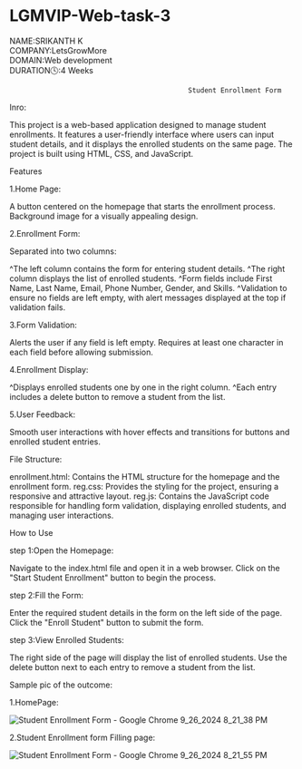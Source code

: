 # LGMVIP-Web-task-3

NAME:SRIKANTH K              
COMPANY:LetsGrowMore                       
DOMAIN:Web development            
DURATION🕓:4 Weeks                    

                                                Student Enrollment Form
Inro:

This project is a web-based application designed to manage student enrollments. It features a user-friendly interface where users can input student details, and it displays the enrolled students on the same page. The project is built using HTML, CSS, and JavaScript.

Features

1.Home Page:

A button centered on the homepage that starts the enrollment process.
Background image for a visually appealing design.

2.Enrollment Form:

Separated into two columns:

^The left column contains the form for entering student details.
^The right column displays the list of enrolled students.
^Form fields include First Name, Last Name, Email, Phone Number, Gender, and Skills.
^Validation to ensure no fields are left empty, with alert messages displayed at the top if validation fails.

3.Form Validation:

Alerts the user if any field is left empty.
Requires at least one character in each field before allowing submission.

4.Enrollment Display:

^Displays enrolled students one by one in the right column.
^Each entry includes a delete button to remove a student from the list.

5.User Feedback:

Smooth user interactions with hover effects and transitions for buttons and enrolled student entries.

File Structure:

enrollment.html: Contains the HTML structure for the homepage and the enrollment form.
reg.css: Provides the styling for the project, ensuring a responsive and attractive layout.
reg.js: Contains the JavaScript code responsible for handling form validation, displaying enrolled students, and managing user interactions.

How to Use

step 1:Open the Homepage:

Navigate to the index.html file and open it in a web browser.
Click on the "Start Student Enrollment" button to begin the process.

step 2:Fill the Form:

Enter the required student details in the form on the left side of the page.
Click the "Enroll Student" button to submit the form.

step 3:View Enrolled Students:

The right side of the page will display the list of enrolled students.
Use the delete button next to each entry to remove a student from the list.

Sample pic of the outcome:

1.HomePage:

![Student Enrollment Form - Google Chrome 9_26_2024 8_21_38 PM](https://github.com/user-attachments/assets/793199ad-df89-45d4-af7a-622bd28c574e)

2.Student Enrollment form Filling page:

![Student Enrollment Form - Google Chrome 9_26_2024 8_21_55 PM](https://github.com/user-attachments/assets/88104ed5-ee69-4d29-b2fd-b8886ef7f652)
